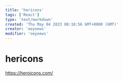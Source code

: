 ```yaml
---
title: 'hericons'
tags: ['React']
type: 'text/markdown'
created: 'Thu May 04 2023 08:10:56 GMT+0000 (GMT)'
creator: 'oeyoews'
modifier: 'oeyoews'
---
```


# hericons

<https://heroicons.com/>
